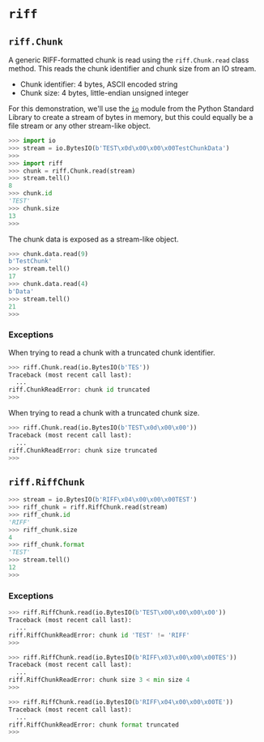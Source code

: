 # `riff`

## `riff.Chunk`

A generic RIFF-formatted chunk is read using the `riff.Chunk.read` class method. This reads the chunk identifier and chunk size from an IO stream.

- Chunk identifier: 4 bytes, ASCII encoded string
- Chunk size: 4 bytes, little-endian unsigned integer

For this demonstration, we'll use the [`io`](https://docs.python.org/library/io.html) module from the Python Standard Library to create a stream of bytes in memory, but this could equally be a file stream or any other stream-like object.

```python
>>> import io
>>> stream = io.BytesIO(b'TEST\x0d\x00\x00\x00TestChunkData')
>>>
>>> import riff
>>> chunk = riff.Chunk.read(stream)
>>> stream.tell()
8
>>> chunk.id
'TEST'
>>> chunk.size
13
>>>
```

The chunk data is exposed as a stream-like object.

```python
>>> chunk.data.read(9)
b'TestChunk'
>>> stream.tell()
17
>>> chunk.data.read(4)
b'Data'
>>> stream.tell()
21
>>>
```

### Exceptions

When trying to read a chunk with a truncated chunk identifier.

```python
>>> riff.Chunk.read(io.BytesIO(b'TES'))
Traceback (most recent call last):
  ...
riff.ChunkReadError: chunk id truncated
>>>
```

When trying to read a chunk with a truncated chunk size.

```python
>>> riff.Chunk.read(io.BytesIO(b'TEST\x0d\x00\x00'))
Traceback (most recent call last):
  ...
riff.ChunkReadError: chunk size truncated
>>>
```

## `riff.RiffChunk`

```python
>>> stream = io.BytesIO(b'RIFF\x04\x00\x00\x00TEST')
>>> riff_chunk = riff.RiffChunk.read(stream)
>>> riff_chunk.id
'RIFF'
>>> riff_chunk.size
4
>>> riff_chunk.format
'TEST'
>>> stream.tell()
12
>>>
```

### Exceptions

```python
>>> riff.RiffChunk.read(io.BytesIO(b'TEST\x00\x00\x00\x00'))
Traceback (most recent call last):
  ...
riff.RiffChunkReadError: chunk id 'TEST' != 'RIFF'
>>>
```

```python
>>> riff.RiffChunk.read(io.BytesIO(b'RIFF\x03\x00\x00\x00TES'))
Traceback (most recent call last):
  ...
riff.RiffChunkReadError: chunk size 3 < min size 4
>>>
```

```python
>>> riff.RiffChunk.read(io.BytesIO(b'RIFF\x04\x00\x00\x00TE'))
Traceback (most recent call last):
  ...
riff.RiffChunkReadError: chunk format truncated
>>>
```